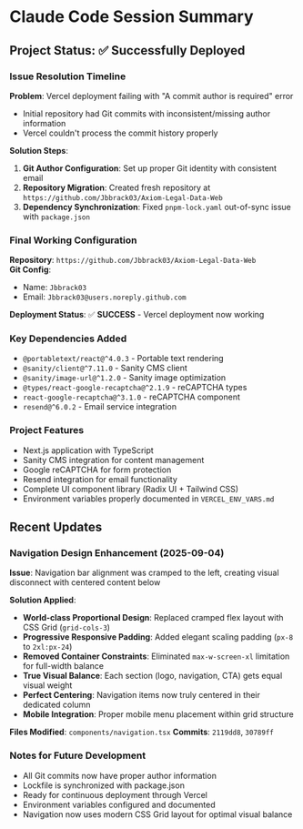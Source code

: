 # Claude Code Session Summary

## Project Status: ✅ Successfully Deployed

### Issue Resolution Timeline

**Problem**: Vercel deployment failing with "A commit author is required" error
- Initial repository had Git commits with inconsistent/missing author information
- Vercel couldn't process the commit history properly

**Solution Steps**:
1. **Git Author Configuration**: Set up proper Git identity with consistent email
2. **Repository Migration**: Created fresh repository at `https://github.com/Jbbrack03/Axiom-Legal-Data-Web`
3. **Dependency Synchronization**: Fixed `pnpm-lock.yaml` out-of-sync issue with `package.json`

### Final Working Configuration

**Repository**: `https://github.com/Jbbrack03/Axiom-Legal-Data-Web`  
**Git Config**: 
- Name: `Jbbrack03`
- Email: `Jbbrack03@users.noreply.github.com`

**Deployment Status**: ✅ **SUCCESS** - Vercel deployment now working

### Key Dependencies Added
- `@portabletext/react@^4.0.3` - Portable text rendering
- `@sanity/client@^7.11.0` - Sanity CMS client  
- `@sanity/image-url@^1.2.0` - Sanity image optimization
- `@types/react-google-recaptcha@^2.1.9` - reCAPTCHA types
- `react-google-recaptcha@^3.1.0` - reCAPTCHA component
- `resend@^6.0.2` - Email service integration

### Project Features
- Next.js application with TypeScript
- Sanity CMS integration for content management
- Google reCAPTCHA for form protection
- Resend integration for email functionality
- Complete UI component library (Radix UI + Tailwind CSS)
- Environment variables properly documented in `VERCEL_ENV_VARS.md`

## Recent Updates

### Navigation Design Enhancement (2025-09-04)
**Issue**: Navigation bar alignment was cramped to the left, creating visual disconnect with centered content below

**Solution Applied**:
- **World-class Proportional Design**: Replaced cramped flex layout with CSS Grid (`grid-cols-3`)
- **Progressive Responsive Padding**: Added elegant scaling padding (`px-8` to `2xl:px-24`)
- **Removed Container Constraints**: Eliminated `max-w-screen-xl` limitation for full-width balance
- **True Visual Balance**: Each section (logo, navigation, CTA) gets equal visual weight
- **Perfect Centering**: Navigation items now truly centered in their dedicated column
- **Mobile Integration**: Proper mobile menu placement within grid structure

**Files Modified**: `components/navigation.tsx`
**Commits**: `2119dd8`, `30789ff`

### Notes for Future Development
- All Git commits now have proper author information
- Lockfile is synchronized with package.json
- Ready for continuous deployment through Vercel
- Environment variables configured and documented
- Navigation now uses modern CSS Grid layout for optimal visual balance